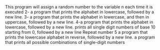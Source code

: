 This program will assign a random number to the variable n each time it is executed
2- a program that prints the alphabet in lowercase, followed by a new line.
3- a program that prints the alphabet in lowercase, and then in uppercase, followed by a new line.
4-a program that prints the alphabet in lowercase, followed by a new line.
prints all single digit numbers of base 10 starting from 0, followed by a new line
Repeat number 5
 a program that prints the lowercase alphabet in reverse, followed by a new line.
a program that prints all possible combinations of single-digit numbers
